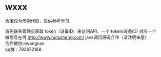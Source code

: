 # wxxx

仓库仅为示例代码，仅供参考学习


首先联系管理员获取 token（设备ID）来访问API，一个 token(设备ID) 对应一个微信号在线
http://www.hutusheng.com/
java调用源码合作（请注明来意）：<br/>
合作微信:nwangnan<br/>
qq群：792872188
